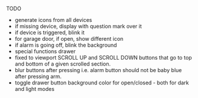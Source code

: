 TODO
- generate icons from all devices
- if missing device, display with question mark over it
- if device is triggered, blink it
- for garage door, if open, show different icon
- if alarm is going off, blink the background
- special functions drawer
- fixed to viewport SCROLL UP and SCROLL DOWN buttons that go to top and bottom of a given scrolled section.
- blur buttons after pressing i.e. alarm button should not be baby blue after pressing arm.
- toggle drawer button background color for open/closed - both for dark and light modes